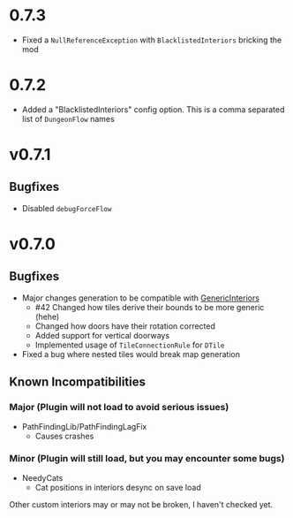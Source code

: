 # 0.7.3
 - Fixed a `NullReferenceException` with `BlacklistedInteriors` bricking the mod

# 0.7.2
 - Added a "BlacklistedInteriors" config option. This is a comma separated list of `DungeonFlow` names 

# v0.7.1

## Bugfixes
 - Disabled `debugForceFlow`

# v0.7.0

## Bugfixes
 - Major changes generation to be compatible with [GenericInteriors](https://thunderstore.io/c/lethal-company/p/Generic_GMD/Generic_Interiors/)
   - #42 Changed how tiles derive their bounds to be more generic (hehe)
   - Changed how doors have their rotation corrected
   - Added support for vertical doorways
   - Implemented usage of `TileConnectionRule` for `DTile`
 - Fixed a bug where nested tiles would break map generation

## Known Incompatibilities
### Major (Plugin will not load to avoid serious issues)
 - PathFindingLib/PathFindingLagFix
   - Causes crashes
### Minor (Plugin will still load, but you may encounter some bugs)
 - NeedyCats
   - Cat positions in interiors desync on save load

Other custom interiors may or may not be broken, I haven't checked yet. 